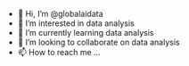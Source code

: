- 👋 Hi, I’m @globalaidata
- 👀 I’m interested in data analysis
- 🌱 I’m currently learning data analysis
- 💞️ I’m looking to collaborate on data analysis
- 📫 How to reach me ...

<!---
globalaidata/globalaidata is a ✨ special ✨ repository because its `README.md` (this file) appears on your GitHub profile.
You can click the Preview link to take a look at your changes.
--->
